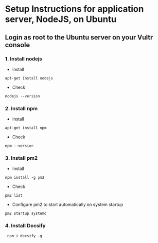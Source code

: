 # Setup Instructions for application server, NodeJS, on Ubuntu

## Login as root to the Ubuntu server on your Vultr console

### 1. Install nodejs

- Install
```
apt-get install nodejs
```
- Check
```
nodejs --version
```

### 2. Install npm

- Install
```
apt-get install npm
```
- Check
```
npm --version
```

### 3. Install  pm2

- Install
```
npm install -g pm2
```
- Check
```
pm2 list
```

- Configure pm2 to start automatically on system startup
```
pm2 startup systemd
```

### 4. Install Docsify
```
 npm i docsify -g
 ```

